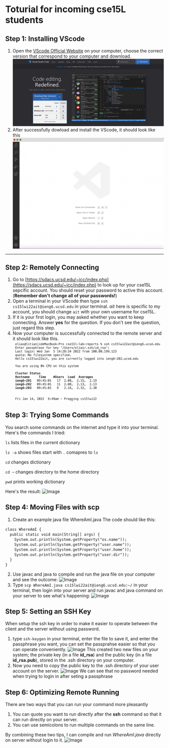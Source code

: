 # Toturial for incoming cse15L students
## Step 1: Installing VScode
1. Open the [VScode Official Website](https://code.visualstudio.com/) on your computer, choose the correct version that correspond to your computer and download.
![Image](vscode1.png)
2. After successfully dowload and install the VScode, it should look like this
![Image](vscode2.png)
---
## Step 2: Remotely Connecting
1. Go to [https://sdacs.ucsd.edu/~icc/index.php](https://sdacs.ucsd.edu/~icc/index.php) to look up for your cse15L sepcific account. You should reset your password to active this account.(**Remember don't change all of your passwords!**)
2. Open a terminal in your VScode then type ```ssh cs15lwi22ait@ieng6.ucsd.edu``` in your terminal. *ait* here is specific to my account, you should change ```ait``` with your own username for cse15L.
3. If it is your first login, you may asked whether you want to keep connecting. Answer **yes** for the question. If you don't see the question, just regard this step.
4. Now your computer is successfully connected to the remote server and it should look like this.
![Image](vscode3.png)
## Step 3: Trying Some Commands
You search some commands on the internet and type it into your terminal.
Here's the commands I tried:

```ls``` lists files in the current dictionary

```ls -a``` shows files start with ```.``` comapres to ```ls```

```cd``` changes dictionary

```cd ~``` changes directory to the home directory

```pwd``` prints working dictionary

Here's the result:
![Image](vscode4.png)
## Step 4: Moving Files with scp
1. Create an example java file WhereAmI.java
The code should like this:
```
class WhereAmI {
  public static void main(String[] args) {
    System.out.println(System.getProperty("os.name"));
    System.out.println(System.getProperty("user.name"));
    System.out.println(System.getProperty("user.home"));
    System.out.println(System.getProperty("user.dir"));
  }
}
```
2. Use javac and java to compile and run the java file on your computer and see the outcome:
![Image](vscode5.png)
3. Type ```scp WhereAmI.java cs15lwi22ait@ieng6.ucsd.edu:~/``` in your terminal, then login into your server and run javac and java command on your server to see what's happening:
![Image](vscode6.png)
## Step 5: Setting an SSH Key
When setup the ssh key in order to make it easier to operate between the client and the server without using password.
1. type ```ssh-keygen``` in your terminal, enter the file to save it, and enter the passphrase you want, you can set the passprahse easier so that you can operate conveniently.
![Image](vscode7.png)
This created two new files on your system; the private key (in a file **id_rsa**) and the public key (in a file **id_rsa.pub**), stored in the .ssh directory on your computer.
2. Now you need to copy the public key to the .ssh directory of your user account on the server.
![Image](vscode8.png)
We can see that no password needed when trying to login in after seting a passphrase
## Step 6: Optimizing Remote Running
There are two ways that you can run your command more pleasantly
1. You can quote you want to run directly after the **ssh** command so that it can run directly on your server.
2. You can use semicolons to run multiple commands on the same line.

By combining these two tips, I can compile and run *WhereAmI.java* directly on server without login to it.
![Image](vscode9.png)
